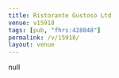 ```yaml
---
title: Ristorante Gustoso Ltd
venue: v15918
tags: [pub, "fhrs:428048"]
permalink: /v/15918/
layout: venue
---
```

null